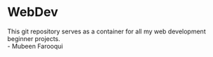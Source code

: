 # WebDev
This git repository serves as a container for all my web development beginner projects.
                                                 <br> - Mubeen Farooqui
